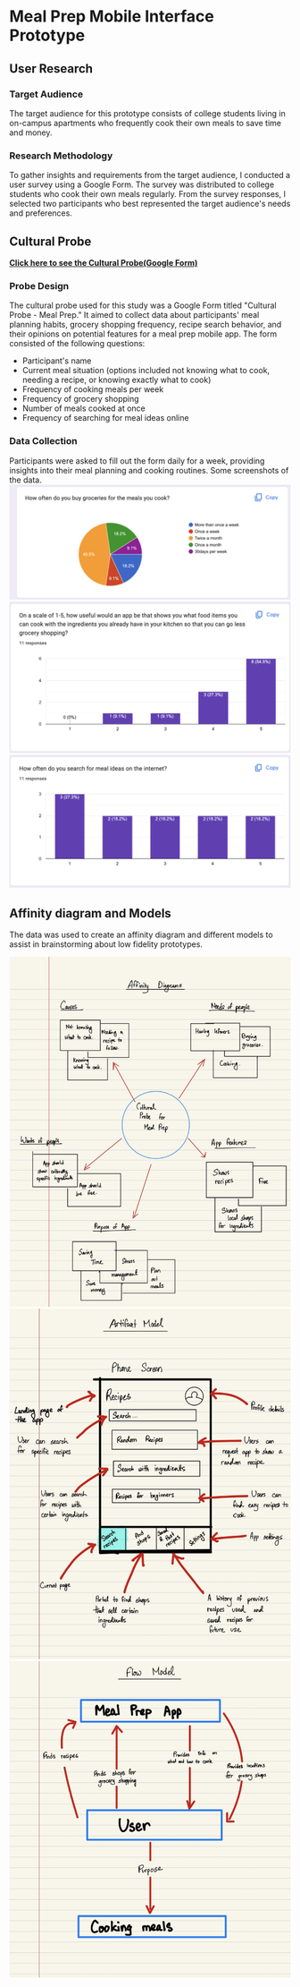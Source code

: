 # Meal Prep Mobile Interface Prototype

## User Research

### Target Audience
The target audience for this prototype consists of college students living in on-campus apartments who frequently cook their own meals to save time and money.

### Research Methodology
To gather insights and requirements from the target audience, I conducted a user survey using a Google Form. The survey was distributed to college students who cook their own meals regularly. From the survey responses, I selected two participants who best represented the target audience's needs and preferences.

## Cultural Probe

**[Click here to see the Cultural Probe(Google Form)](https://forms.gle/Vbw1L6RHuQhrx16i7)**

### Probe Design
The cultural probe used for this study was a Google Form titled "Cultural Probe - Meal Prep." It aimed to collect data about participants' meal planning habits, grocery shopping frequency, recipe search behavior, and their opinions on potential features for a meal prep mobile app. The form consisted of the following questions:

- Participant's name
- Current meal situation (options included not knowing what to cook, needing a recipe, or knowing exactly what to cook)
- Frequency of cooking meals per week
- Frequency of grocery shopping
- Number of meals cooked at once
- Frequency of searching for meal ideas online

### Data Collection
Participants were asked to fill out the form daily for a week, providing insights into their meal planning and cooking routines. Some screenshots of the data.
![Data 1](figures/data1.png)
![Data 2](figures/data2.png)
![Data 3](figures/data3.png)

## Affinity diagram and Models

The data was used to create an affinity diagram and different models to assist in brainstorming about low fidelity prototypes.

![Affinity Diagram](figures/affinity.png)
![Artifact Model](figures/artifact.png)
![Flow Model](figures/flow.png)

